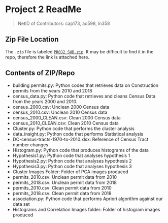 # Project 2 ReadMe
> NetID of Contributors: cap173, ao598, ln358

## Zip File Location
The `.zip` file is labeled [`PROJ2_SUB.zip`](https://github.com/cap173/Data-Sci-Proj2/blob/master/PROJ2_SUB.zip). It may be difficult to find it in the repo, therefore the link is attached here.

## Contents of ZIP/Repo
- building permits.py: Python codes that retrieves data on Construction permits from the years 2010 and 2018
- census_data.py: Python code that retrieves and cleans Census Data from the years 2000 and 2010.
- census_2000.csv: Unclean 2000 Census data
- census_2010.csv: Unclean 2010 Census data
- census_2000_CLEAN.csv: Clean 2000 Census data
- census_2010_CLEAN.csv: Clean 2010 Census data
- Cluster.py: Python code that performs the cluster analysis 
- data_insight.py: Python code that performs Statistical analysis
- DC-census-tracts-1970-to-2010.xlsx: Reference of Census Tract number changes 
- Histogram.py: Python code that produces histograms of the data
- Hypothesis1.py: Python code that analyses hypothesis 1
- Hypothesis2.py: Python code that analyses hypothesis 2
- Hypothesis3.py: Python code that analyses hypothesis 3
- Cluster Images Folder: Folder of PCA images produced
- permits_2010.csv: Unclean permit data from 2010
- permits_2018.csv: Unclean permit data from 2018
- permits_2010.csv: Clean permit data from 2010
- permits_2018.csv: Clean permit data from 2018
- association.py: Python code that performs Apriori algorithm against our data set
- Histograms and Correlation Images folder: Folder of histogram images produced


